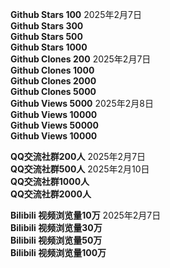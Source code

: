 **Github Stars 100** 2025年2月7日 <br>
**Github Stars 300**<br>
**Github Stars 500**<br>
**Github Stars 1000**<br>
**Github Clones 200** 2025年2月7日 <br>
**Github Clones 1000**<br>
**Github Clones 2000**<br>
**Github Clones 5000**<br>
**Github Views 5000** 2025年2月8日 <br>
**Github Views 10000**<br>
**Github Views 50000**<br>
**Github Views 10000**<br>

**QQ交流社群200人** 2025年2月7日 <br>
**QQ交流社群500人** 2025年2月10日 <br>
**QQ交流社群1000人**<br>
**QQ交流社群2000人**<br>

**Bilibili 视频浏览量10万** 2025年2月7日<br>
**Bilibili 视频浏览量30万**<br>
**Bilibili 视频浏览量50万**<br>
**Bilibili 视频浏览量100万**<br>

